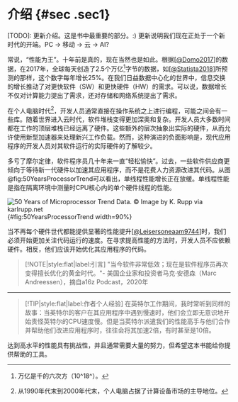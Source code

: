 # 介绍 {#sec .sec1} 

[TODO]: 更新介绍。这是书中最重要的部分。:) 更新说明我们现在正处于一个新时代的开端。PC -> 移动 -> 云 -> AI?

常说，“性能为王”。十年前是真的，现在当然也是如此。根据[[@Domo2017](../References.md#Domo2017)]的数据，在2017年，全球每天创造了2.5个万亿[^1]字节的数据，如[[@Statista2018](../References.md#Statista2018)]所预测的那样，这个数字每年增长25%。在我们日益数据中心化的世界中，信息交换的增长推动了对更快软件（SW）和更快硬件（HW）的需求。可以说，数据增长不仅对计算能力提出了需求，还对存储和网络系统提出了需求。

在个人电脑时代[^2]，开发人员通常直接在操作系统之上进行编程，可能之间会有一些库。随着世界进入云时代，软件堆栈变得更加深奥和复杂。开发人员大多数时间都在工作的顶层堆栈已经远离了硬件。这些额外的层次抽象出实际的硬件，从而允许使用新型加速器来处理新兴工作负载。然而，这种演进的负面影响是，现代应用程序的开发人员对其软件运行的实际硬件的了解较少。

多亏了摩尔定律，软件程序员几十年来一直“轻松愉快”。过去，一些软件供应商更倾向于等待新一代硬件以加速其应用程序，而不是花费人力资源改进其代码。从图@fig:50YearsProcessorTrend可以看出，单线程性能增长正在放缓。单线程性能是指在隔离环境中测量时CPU核心内的单个硬件线程的性能。

![50 Years of Microprocessor Trend Data. *© Image by K. Rupp via karlrupp.net*](https://raw.githubusercontent.com/dendibakh/perf-book/main/img/intro/50-years-processor-trend.png){#fig:50YearsProcessorTrend width=90%}

当不再每个硬件世代都能提供显著的性能提升[[@Leisersoneaam9744](../References.md#Leisersoneaam9744)]时，我们必须开始更加关注代码运行的速度。在寻求提高性能的方法时，开发人员不应依赖硬件。相反，他们应该开始优化其应用程序的代码。

> [!NOTE|style:flat|label:引言]
> "当今软件非常低效；现在是软件程序员再次变得擅长优化的黄金时代。"- 美国企业家和投资者马克·安德森（Marc Andreessen），摘自a16z Podcast，2020年

---

> [!TIP|style:flat|label:作者个人经验]
> 在英特尔工作期间，我时常听到同样的故事：当英特尔的客户在其应用程序中遇到慢速时，他们会立即无意识地开始责怪英特尔的CPU速度慢。但是当英特尔派遣我们的性能高手与他们合作并帮助他们改进应用程序时，往往会将其加速2倍，有时甚至是10倍。

达到高水平的性能具有挑战性，并且通常需要大量的努力，但希望这本书能给你提供帮助的工具。

[^1]: 万亿是千的六次方（10^18^）。

[^2]: 从1990年代末到2000年代末，个人电脑占据了计算设备市场的主导地位。
